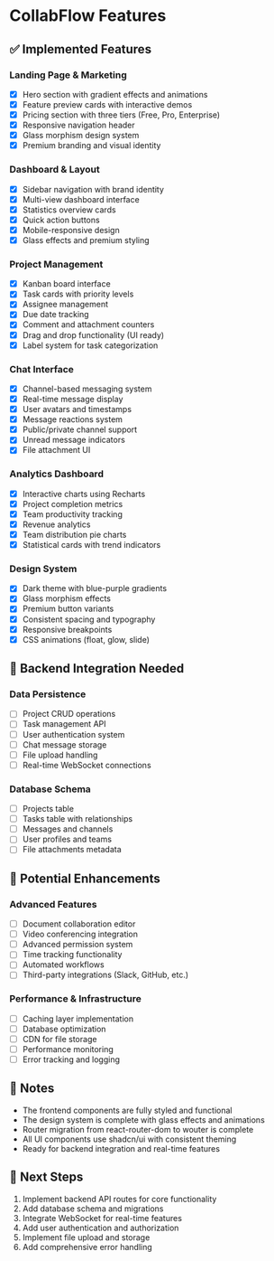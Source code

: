 # CollabFlow Features

## ✅ Implemented Features

### Landing Page & Marketing
- [x] Hero section with gradient effects and animations
- [x] Feature preview cards with interactive demos
- [x] Pricing section with three tiers (Free, Pro, Enterprise)
- [x] Responsive navigation header
- [x] Glass morphism design system
- [x] Premium branding and visual identity

### Dashboard & Layout
- [x] Sidebar navigation with brand identity
- [x] Multi-view dashboard interface
- [x] Statistics overview cards
- [x] Quick action buttons
- [x] Mobile-responsive design
- [x] Glass effects and premium styling

### Project Management
- [x] Kanban board interface
- [x] Task cards with priority levels
- [x] Assignee management
- [x] Due date tracking
- [x] Comment and attachment counters
- [x] Drag and drop functionality (UI ready)
- [x] Label system for task categorization

### Chat Interface
- [x] Channel-based messaging system
- [x] Real-time message display
- [x] User avatars and timestamps
- [x] Message reactions system
- [x] Public/private channel support
- [x] Unread message indicators
- [x] File attachment UI

### Analytics Dashboard
- [x] Interactive charts using Recharts
- [x] Project completion metrics
- [x] Team productivity tracking
- [x] Revenue analytics
- [x] Team distribution pie charts
- [x] Statistical cards with trend indicators

### Design System
- [x] Dark theme with blue-purple gradients
- [x] Glass morphism effects
- [x] Premium button variants
- [x] Consistent spacing and typography
- [x] Responsive breakpoints
- [x] CSS animations (float, glow, slide)

## 🔄 Backend Integration Needed

### Data Persistence
- [ ] Project CRUD operations
- [ ] Task management API
- [ ] User authentication system
- [ ] Chat message storage
- [ ] File upload handling
- [ ] Real-time WebSocket connections

### Database Schema
- [ ] Projects table
- [ ] Tasks table with relationships
- [ ] Messages and channels
- [ ] User profiles and teams
- [ ] File attachments metadata

## 🚀 Potential Enhancements

### Advanced Features
- [ ] Document collaboration editor
- [ ] Video conferencing integration
- [ ] Advanced permission system
- [ ] Time tracking functionality
- [ ] Automated workflows
- [ ] Third-party integrations (Slack, GitHub, etc.)

### Performance & Infrastructure
- [ ] Caching layer implementation
- [ ] Database optimization
- [ ] CDN for file storage
- [ ] Performance monitoring
- [ ] Error tracking and logging

## 📝 Notes

- The frontend components are fully styled and functional
- The design system is complete with glass effects and animations
- Router migration from react-router-dom to wouter is complete
- All UI components use shadcn/ui with consistent theming
- Ready for backend integration and real-time features

## 🎯 Next Steps

1. Implement backend API routes for core functionality
2. Add database schema and migrations
3. Integrate WebSocket for real-time features
4. Add user authentication and authorization
5. Implement file upload and storage
6. Add comprehensive error handling